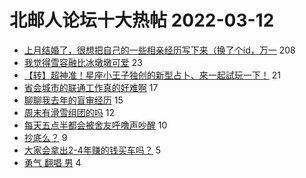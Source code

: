 # 北邮人论坛十大热帖 2022-03-12

- [上月结婚了，很想把自己的一些相亲经历写下来（换了个id，万一](https://bbs.byr.cn/article/Friends/2018354) 208
- [我觉得雪容融比冰墩墩可爱](https://bbs.byr.cn/article/Picture/3314037) 23
- [【转】超神准！星座小王子独创的新型占卜、來一起試玩一下！](https://bbs.byr.cn/article/Constellations/326533) 21
- [省会城市的联通工作真的好难啊](https://bbs.byr.cn/article/WorkLife/1182702) 17
- [聊聊我去年的盲审经历](https://bbs.byr.cn/article/Paper/46170) 15
- [周末有滑雪组团的吗](https://bbs.byr.cn/article/Ski_Snowboard/1100) 12
- [每天五点半都会被舍友呼噜声吵醒](https://bbs.byr.cn/article/Talking/6332552) 10
- [抄底么？](https://bbs.byr.cn/article/Financial/81763) 9
- [大家会拿出2-4年赚的钱买车吗？](https://bbs.byr.cn/article/AutoMotor/129189) 5
- [勇气 翻唱 男](https://bbs.byr.cn/article/KaraOK/110237) 4


